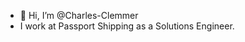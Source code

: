 - 👋 Hi, I’m @Charles-Clemmer
- I work at Passport Shipping as a Solutions Engineer. 

<!---
Charles-Clemmer/Charles-Clemmer is a ✨ special ✨ repository because its `README.md` (this file) appears on your GitHub profile.
You can click the Preview link to take a look at your changes.
--->
